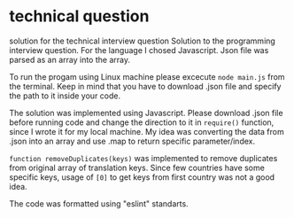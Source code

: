 # technical question
 solution for the technical interview question
Solution to the programming interview question. For the language I chosed Javascript. Json file was parsed as an array into the array.

To run the progam using Linux machine please excecute `node main.js` from the terminal. Keep in mind that you have to download .json file and specify the path to it inside your code.

The solution was implemented using Javascript. 
Please download .json file before running code and change the direction to it in `require()` function, since I wrote it for my local machine. 
My idea was converting the data from .json into an array and use .map to return specific parameter/index. 

`function removeDuplicates(keys)` was implemented to remove duplicates from original array of translation keys. Since few countries have some specific keys, usage of `[0]` to get keys from first country was not a good idea. 

The code was formatted using "eslint" standarts. 
